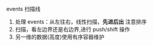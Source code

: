events 扫描线

1.  处理 events：从左往右，线性扫描，**先进后出** 注意排序
2.  扫描，看左边界还是右边界,进行 push/shift 操作
3.  另一维的数据(高度)使用有序容器维护
